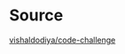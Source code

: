 # Source

[vishaldodiya/code-challenge](https://github.com/vishaldodiya/code-challenge/tree/c37c095b5393faf7d95b378ce353d3d45dfdedd8)
